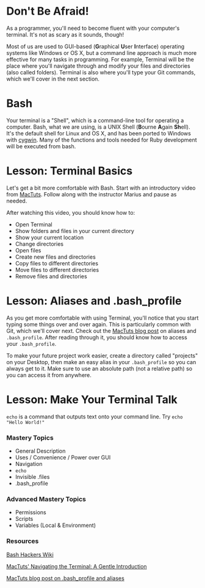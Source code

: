 # Don't Be Afraid!
As a programmer, you'll need to become fluent with your computer's terminal. It's not as scary as it sounds, though! 

Most of us are used to GUI-based (**G**raphical **U**ser **I**nterface) operating systems like Windows or OS X, but a command line approach is much more effective for many tasks in programming. For example, Terminal will be the place where you'll navigate through and modify your files and directories (also called folders). Terminal is also where you'll type your Git commands, which we'll cover in the next section.  

# Bash
Your terminal is a "Shell", which is a command-line tool for operating a computer. Bash, what we are using, is a UNIX Shell (**B**ourne **A**gain **Sh**ell). It's the default shell for Linux and OS X, and has been ported to Windows with [cygwin](http://www.cygwin.com). Many of the functions and tools needed for Ruby development will be executed from bash.

# Lesson: Terminal Basics
Let's get a bit more comfortable with Bash. Start with an introductory video from [MacTuts](http://mac.tutsplus.com/tutorials/terminal/navigating-the-terminal-a-gentle-introduction/). Follow along with the instructor Marius and pause as needed. 

After watching this video, you should know how to:  

* Open Terminal
* Show folders and files in your current directory
* Show your current location
* Change directories
* Open files
* Create new files and directories
* Copy files to different directories
* Move files to different directories
* Remove files and directories

# Lesson: Aliases and .bash_profile
As you get more comfortable with using Terminal, you'll notice that you start typing some things over and over again. This is particularly common with Git, which we'll cover next. Check out the [MacTuts blog post](http://mac.tutsplus.com/tutorials/terminal/speed-up-your-terminal-workflow-with-command-aliases-and-profile/) on aliases and `.bash_profile`. After reading through it, you should know how to access your `.bash_profile`. 

To make your future project work easier, create a directory called "projects" on your Desktop, then make an easy alias in your `.bash_profile` so you can always get to it. Make sure to use an absolute path (not a relative path) so you can access it from anywhere.

# Lesson: Make Your Terminal Talk
`echo` is a command that outputs text onto your command line. Try `echo "Hello World!"`

### Mastery Topics

* General Description
* Uses / Convenience / Power over GUI
* Navigation
* `echo` 
* Invisible .files
* .bash_profile

### Advanced Mastery Topics

* Permissions
* Scripts
* Variables (Local & Environment)

### Resources
[Bash Hackers Wiki](http://wiki.bash-hackers.org/scripting/basics "The basics of shell scripting    [Bash Hackers Wiki]")  
 
[MacTuts' Navigating the Terminal: A Gentle Introduction](http://mac.tutsplus.com/tutorials/terminal/navigating-the-terminal-a-gentle-introduction/)  

[MacTuts blog post on .bash_profile and aliases](http://mac.tutsplus.com/tutorials/terminal/speed-up-your-terminal-workflow-with-command-aliases-and-profile/) 